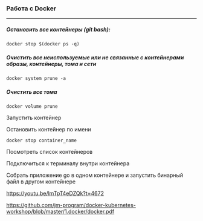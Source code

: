 ### Работа с Docker

---

##### Остановить все контейнеры (git bash):
```console
docker stop $(docker ps -q)
```

##### Очистить все неиспользуемые или не связанные с контейнерами образы, контейнеры, тома и сети
```console
docker system prune -a
```
##### Очистить все тома
```console
docker volume prune
```


Запустить контейнер

Остановить контейнер по имени

`docker stop container_name`

Посмотреть список контейнеров

Подключиться к терминалу внутри контейнера

Собрать приложение go в одном контейнере и запустить бинарный файл в другом контейнере


https://youtu.be/lmTpT4eDZQk?t=4672

https://github.com/jm-program/docker-kubernetes-workshop/blob/master/1.docker/docker.pdf
